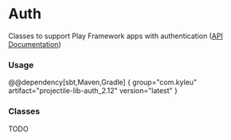 # Auth

Classes to support Play Framework apps with authentication ([API Documentation](../api/projectile-lib-auth))

### Usage

@@dependency[sbt,Maven,Gradle] {
  group="com.kyleu"
  artifact="projectile-lib-auth_2.12"
  version="latest"
}

### Classes

TODO
